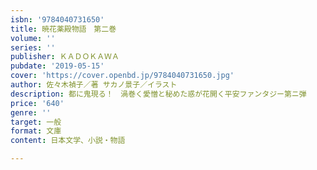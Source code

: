 ```yaml
---
isbn: '9784040731650'
title: 暁花薬殿物語　第二巻
volume: ''
series: ''
publisher: ＫＡＤＯＫＡＷＡ
pubdate: '2019-05-15'
cover: 'https://cover.openbd.jp/9784040731650.jpg'
author: 佐々木禎子／著 サカノ景子／イラスト
description: 都に鬼現る！　渦巻く愛憎と秘めた惑が花開く平安ファンタジー第ニ弾
price: '640'
genre: ''
target: 一般
format: 文庫
content: 日本文学、小説・物語

---
```

